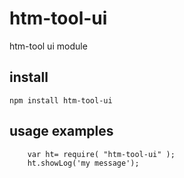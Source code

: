 # htm-tool-ui

htm-tool ui module

## install

`npm install htm-tool-ui`

## usage examples

```
	var ht= require( "htm-tool-ui" );
	ht.showLog('my message');
```
